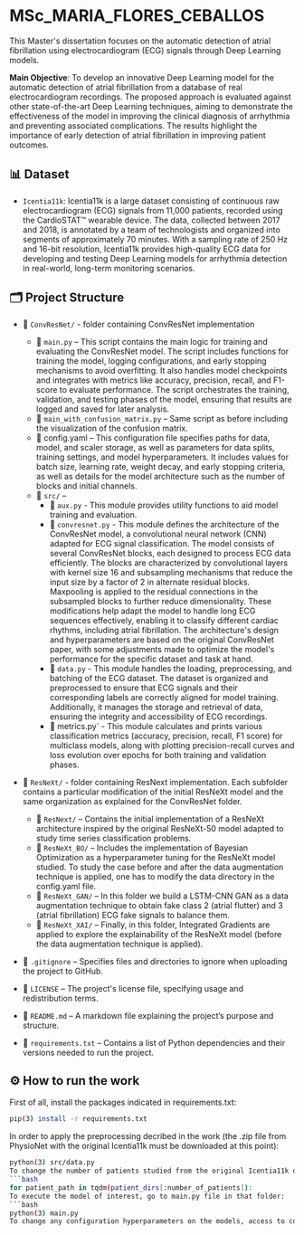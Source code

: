 # MSc_MARIA_FLORES_CEBALLOS

This Master's dissertation focuses on the automatic detection of atrial fibrillation using electrocardiogram (ECG) signals through Deep Learning models.

**Main Objective**: To develop an innovative Deep Learning model for the automatic detection of atrial fibrillation from a database of real electrocardiogram recordings. The proposed approach is evaluated against other state-of-the-art Deep Learning techniques, aiming to demonstrate the effectiveness of the model in improving the clinical diagnosis of arrhythmia and preventing associated complications. The results highlight the importance of early detection of atrial fibrillation in improving patient outcomes.

## 📊 Dataset
- `Icentia11k`: Icentia11k is a large dataset consisting of continuous raw electrocardiogram (ECG) signals from 11,000 patients, recorded using the CardioSTAT™ wearable device. The data, collected between 2017 and 2018, is annotated by a team of technologists and organized into segments of approximately 70 minutes. With a sampling rate of 250 Hz and 16-bit resolution, Icentia11k provides high-quality ECG data for developing and testing Deep Learning models for arrhythmia detection in real-world, long-term monitoring scenarios.


## 🗂️ **Project Structure**

- 📁 `ConvResNet/` - folder containing ConvResNet implementation
    - 📜 `main.py` – This script contains the main logic for training and evaluating the ConvResNet model. The script includes functions for training the model, logging configurations, and early stopping mechanisms to avoid overfitting. It also handles model checkpoints and integrates with metrics like accuracy, precision, recall, and F1-score to evaluate performance. The script orchestrates the training, validation, and testing phases of the model, ensuring that results are logged and saved for later analysis.
    - 📜 `main_with_confusion_matrix.py` – Same script as before including the visualization of the confusion matrix.
    - 📜 config.yaml – This configuration file specifies paths for data, model, and scaler storage, as well as parameters for data splits, training settings, and model hyperparameters. It includes values for batch size, learning rate, weight decay, and early stopping criteria, as well as details for the model architecture such as the number of blocks and initial channels.
    - 📁 `src/` – 
        - 📜 `aux.py` - This module provides utility functions to aid model training and evaluation. 
        - 📜 `convresnet.py` - This module defines the architecture of the ConvResNet model, a convolutional neural network (CNN) adapted for ECG signal classification. The model consists of several ConvResNet blocks, each designed to process ECG data efficiently. The blocks are characterized by convolutional layers with kernel size 16 and subsampling mechanisms that reduce the input size by a factor of 2 in alternate residual blocks. Maxpooling is applied to the residual connections in the subsampled blocks to further reduce dimensionality. These modifications help adapt the model to handle long ECG sequences effectively, enabling it to classify different cardiac rhythms, including atrial fibrillation. The architecture's design and hyperparameters are based on the original ConvResNet paper, with some adjustments made to optimize the model's performance for the specific dataset and task at hand.
        - 📜 `data.py` - This module handles the loading, preprocessing, and batching of the ECG dataset. The dataset is organized and preprocessed to ensure that ECG signals and their corresponding labels are correctly aligned for model training. Additionally, it manages the storage and retrieval of data, ensuring the integrity and accessibility of ECG recordings.
        - 📜 metrics.py` - This module calculates and prints various classification metrics (accuracy, precision, recall, F1 score) for multiclass models, along with plotting precision-recall curves and loss evolution over epochs for both training and validation phases.

- 📁 `ResNeXt/` - folder containing ResNext implementation. Each subfolder contains a particular modification of the initial ResNeXt model and the same organization as explained for the ConvResNet folder.
    - 📁 `ResNext/` – Contains the initial implementation of a ResNeXt architecture inspired by the original ResNeXt-50 model adapted to study time series classification problems.
    - 📁 `ResNeXt_BO/` – Includes the implementation of Bayesian Optimization as a hyperparameter tuning for the ResNeXt model studied. To study the case before and after the data augmentation technique is applied, one has to modify the data directory in the config.yaml file.
    - 📁 `ResNeXt_GAN/` – In this folder we build a LSTM-CNN GAN as a data augmentation technique to obtain fake class 2 (atrial flutter) and 3 (atrial fibrillation) ECG fake signals to balance them. 
    - 📁 `ResNeXt_XAI/` – Finally, in this folder, Integrated Gradients are applied to explore the explainability of the ResNeXt model (before the data augmentation technique is applied).

- 📄 `.gitignore` – Specifies files and directories to ignore when uploading the project to GitHub.
- 📄 `LICENSE` – The project's license file, specifying usage and redistribution terms.
- 📄 `README.md` – A markdown file explaining the project’s purpose and structure.
- 📄 `requirements.txt` – Contains a list of Python dependencies and their versions needed to run the project.

## ⚙️ How to run the work
First of all, install the packages indicated in requirements.txt:
```bash
pip(3) install -r requirements.txt
```
In order to apply the preprocessing decribed in the work (the .zip file from PhysioNet with the original Icentia11k must be downloaded at this point):
```bash
python(3) src/data.py
To change the number of patients studied from the original Icentia11k database, modify number_of_patients:
```bash
for patient_path in tqdm(patient_dirs[:number_of_patients]):
To execute the model of interest, go to main.py file in that folder:
```bash
python(3) main.py
To change any configuration hyperparameters on the models, access to config.yaml file on that particular folder and save the changes before executing the main.py file.
